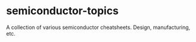 # semiconductor-topics
A collection of various semiconductor cheatsheets. Design, manufacturing, etc.

